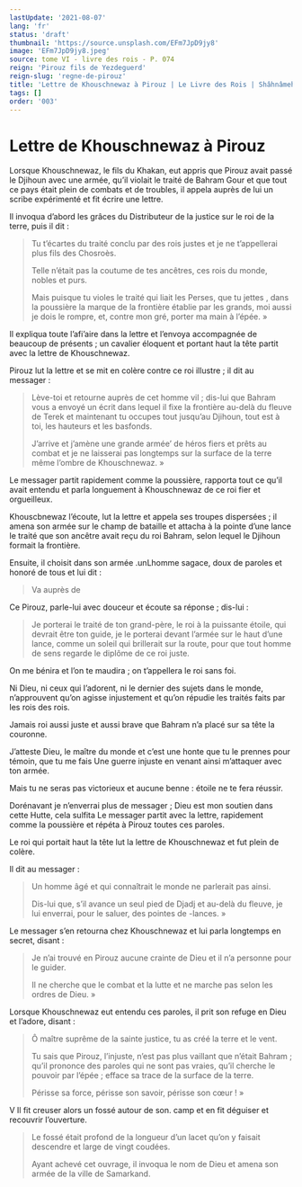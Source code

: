 ```yaml
---
lastUpdate: '2021-08-07'
lang: 'fr'
status: 'draft'
thumbnail: 'https://source.unsplash.com/EFm7JpD9jy8'
image: 'EFm7JpD9jy8.jpeg'
source: tome VI - livre des rois - P. 074
reign: 'Pirouz fils de Yezdeguerd'
reign-slug: 'regne-de-pirouz'
title: 'Lettre de Khouschnewaz à Pirouz | Le Livre des Rois | Shâhnâmeh'
tags: []
order: '003'
---
```


<!-- LTeX: language=fr -->

# Lettre de Khouschnewaz à Pirouz

Lorsque Khouschnewaz, le fils du Khakan, eut appris que Pirouz avait passé le Djihoun avec une armée, qu’il violait le traité de Bahram Gour et que tout ce pays était plein de combats et de troubles, il appela auprès de lui un scribe expérimenté et fit écrire une lettre.

Il invoqua d’abord les grâces du Distributeur de la justice sur le roi de la terre, puis il dit :

> Tu t’écartes du traité conclu par des rois justes et je ne t’appellerai plus fils des Chosroès.
>
> Telle n’était pas la coutume de tes ancêtres, ces rois du monde, nobles et purs.
>
> Mais puisque tu violes le traité qui liait les Perses, que tu jettes
, dans la poussière la marque de la frontière établie par les grands, moi aussi je dois le rompre, et, contre mon gré, porter ma main à l’épée. »

Il expliqua toute l’afi’aire dans la lettre et l’envoya accompagnée de beaucoup de présents ; un cavalier éloquent et portant haut la tête partit avec la lettre de Khouschnewaz.

Pirouz lut la lettre et se mit en colère contre ce roi illustre ; il dit au messager :

> Lève-toi et retourne auprès de cet homme vil ; dis-lui que Bahram vous a envoyé un écrit dans lequel il fixe la frontière au-delà du fleuve de Terek et maintenant tu occupes tout jusqu’au Djihoun, tout est à toi, les hauteurs et les basfonds.
>
> J’arrive et j’amène une grande armée’ de héros fiers et prêts au combat et je ne laisserai pas longtemps sur la surface de la terre même l’ombre de Khouschnewaz. »

Le messager partit rapidement comme la poussière, rapporta tout ce qu’il avait entendu et parla longuement à Khouschnewaz de ce roi fier et orgueilleux.

Khouscbnewaz l’écoute, lut la lettre et appela ses troupes dispersées ; il amena son armée sur le champ de bataille et attacha à la pointe d’une lance le traité que son ancêtre avait reçu du roi Bahram, selon lequel le Djihoun formait la frontière.

Ensuite, il choisit dans son armée .unLhomme sagace, doux de paroles et honoré de tous et lui dit :

> Va auprès de

Ce Pirouz, parle-lui avec douceur et écoute sa réponse ; dis-lui :

> Je porterai le traité de ton grand-père, le roi à la puissante étoile, qui devrait être ton guide, je le porterai devant l’armée sur le haut d’une lance, comme un soleil qui brillerait sur la route, pour que tout homme de sens regarde le diplôme de ce roi juste.

On me bénira et l’on te maudira ; on t’appellera le roi sans foi.

Ni Dieu, ni ceux qui I’adorent, ni le dernier des sujets dans le monde, n’approuvent qu’on agisse injustement et qu’on répudie les traités faits par les rois des rois.

Jamais roi aussi juste et aussi brave que Bahram n’a placé sur sa tête la couronne.

J’atteste Dieu, le maître du monde et c’est une honte que tu le prennes pour témoin, que tu me fais Une guerre injuste en venant ainsi m’attaquer avec ton armée.

Mais tu ne seras pas victorieux et aucune benne : étoile ne te fera réussir.

Dorénavant je n’enverrai plus de messager ; Dieu est mon soutien dans cette Hutte, cela sulfita Le messager partit avec la lettre, rapidement comme la poussière et répéta à Pirouz toutes ces paroles.

Le roi qui portait haut la tête lut la lettre de Khouschnewaz et fut plein de colère.

Il dit au messager :

> Un homme âgé et qui connaîtrait le monde ne parlerait pas ainsi.
>
> Dis-lui que, s’il avance un seul pied de Djadj et au-delà du fleuve, je lui enverrai, pour le saluer, des pointes de -lances. »

Le messager s’en retourna chez Khouschnewaz et lui parla longtemps en secret, disant :

> Je n’ai trouvé en Pirouz aucune crainte de Dieu et il n’a personne pour le guider.
>
> Il ne cherche que le combat et la lutte et ne marche pas selon les ordres de Dieu. »

Lorsque Khouschnewaz eut entendu ces paroles, il prit son refuge en Dieu et l’adore, disant :

> Ô maître suprême de la sainte justice, tu as créé la terre et le vent.
>
> Tu sais que Pirouz, l’injuste, n’est pas plus vaillant que n’était Bahram ; qu’il prononce des paroles qui ne sont pas vraies, qu’il cherche le pouvoir par l’épée ; efface sa trace de la surface de la terre.
>
> Périsse sa force, périsse son savoir, périsse son cœur ! »

V Il fit creuser alors un fossé autour de son. camp et en fit déguiser et recouvrir l’ouverture.
>
> Le fossé était profond de la longueur d’un lacet qu’on y faisait descendre et large de vingt coudées.
>
> Ayant achevé cet ouvrage, il invoqua le nom de Dieu et amena son armée de la ville de Samarkand.
